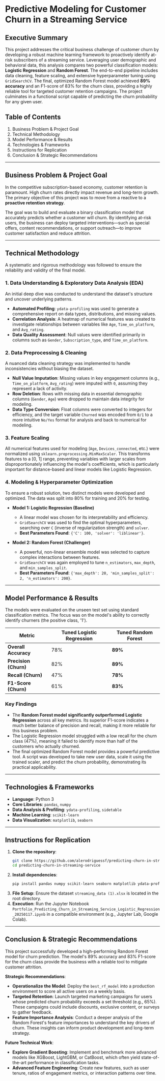 
# **Predictive Modeling for Customer Churn in a Streaming Service**

## **Executive Summary**

This project addresses the critical business challenge of customer churn by developing a robust machine learning framework to proactively identify at-risk subscribers of a streaming service. Leveraging user demographic and behavioral data, this analysis compares two powerful classification models: **Logistic Regression** and **Random Forest**. The end-to-end pipeline includes data cleaning, feature scaling, and extensive hyperparameter tuning using `GridSearchCV`. The final, optimized Random Forest model achieved **89% accuracy** and an F1-score of 83% for the churn class, providing a highly reliable tool for targeted customer retention campaigns. The project culminates in a functional script capable of predicting the churn probability for any given user.

## **Table of Contents**

1.  Business Problem & Project Goal
2.  Technical Methodology
3.  Model Performance & Results
4.  Technologies & Frameworks
5.  Instructions for Replication
6.  Conclusion & Strategic Recommendations

-----

## **Business Problem & Project Goal**

In the competitive subscription-based economy, customer retention is paramount. High churn rates directly impact revenue and long-term growth. The primary objective of this project was to move from a reactive to a **proactive retention strategy**.

The goal was to build and evaluate a binary classification model that accurately predicts whether a customer will churn. By identifying at-risk users, the business can deploy targeted interventions—such as special offers, content recommendations, or support outreach—to improve customer satisfaction and reduce attrition.

-----

## **Technical Methodology**

A systematic and rigorous methodology was followed to ensure the reliability and validity of the final model.

### 1\. Data Understanding & Exploratory Data Analysis (EDA)

An initial deep dive was conducted to understand the dataset's structure and uncover underlying patterns.

  * **Automated Profiling**: `ydata-profiling` was used to generate a comprehensive report on data types, distributions, and missing values.
  * **Correlation Analysis**: A heatmap of numerical features was created to investigate relationships between variables like `Age`, `Time_on_platform`, and `Avg_rating`.
  * **Data Quality Assessment**: Null values were identified primarily in columns such as `Gender`, `Subscription_type`, and `Time_on_platform`.

### 2\. Data Preprocessing & Cleaning

A nuanced data cleaning strategy was implemented to handle inconsistencies without biasing the dataset.

  * **Null Value Imputation**: Missing values in key engagement columns (e.g., `Time_on_platform`, `Avg_rating`) were imputed with `0`, assuming they represent a lack of activity.
  * **Row Deletion**: Rows with missing data in essential demographic columns (`Gender`, `Age`) were dropped to maintain data integrity for modeling.
  * **Data Type Conversion**: Float columns were converted to integers for efficiency, and the target variable `Churned` was encoded from `0/1` to a more intuitive `No/Yes` format for analysis and back to numerical for modeling.

### 3\. Feature Scaling

All numerical features used for modeling (`Age`, `Devices_connected`, etc.) were normalized using `sklearn.preprocessing.MinMaxScaler`. This transforms features to a [0, 1] range, preventing variables with larger scales from disproportionately influencing the model's coefficients, which is particularly important for distance-based and linear models like Logistic Regression.

### 4\. Modeling & Hyperparameter Optimization

To ensure a robust solution, two distinct models were developed and optimized. The data was split into 80% for training and 20% for testing.

  * **Model 1: Logistic Regression (Baseline)**

      * A linear model was chosen for its interpretability and efficiency.
      * `GridSearchCV` was used to find the optimal hyperparameters, searching over `C` (inverse of regularization strength) and `solver`.
      * **Best Parameters Found**: `{'C': 100, 'solver': 'liblinear'}`.

  * **Model 2: Random Forest (Challenger)**

      * A powerful, non-linear ensemble model was selected to capture complex interactions between features.
      * `GridSearchCV` was again employed to tune `n_estimators`, `max_depth`, and `min_samples_split`.
      * **Best Parameters Found**: `{'max_depth': 20, 'min_samples_split': 2, 'n_estimators': 200}`.

-----

## **Model Performance & Results**

The models were evaluated on the unseen test set using standard classification metrics. The focus was on the model's ability to correctly identify churners (the positive class, '1').

| Metric              | Tuned Logistic Regression | Tuned Random Forest |
| ------------------- | ------------------------- | ------------------- |
| **Overall Accuracy**| 78%                       | **89%** |
| **Precision (Churn)**| 82%                       | **89%** |
| **Recall (Churn)** | 47%                       | **78%** |
| **F1-Score (Churn)**| 61%                       | **83%** |

### Key Findings

  * The **Random Forest model significantly outperformed Logistic Regression** across all key metrics. Its superior F1-score indicates a much better balance of precision and recall, making it more reliable for this business problem.
  * The Logistic Regression model struggled with a low recall for the churn class (47%), meaning it failed to identify more than half of the customers who actually churned.
  * The final optimized Random Forest model provides a powerful predictive tool. A script was developed to take new user data, scale it using the trained scaler, and predict the churn probability, demonstrating its practical applicability.

-----

## **Technologies & Frameworks**

  * **Language**: Python 3
  * **Core Libraries**: `pandas`, `numpy`
  * **Data Analysis & Profiling**: `ydata-profiling`, `sidetable`
  * **Machine Learning**: `scikit-learn`
  * **Data Visualization**: `matplotlib`, `seaborn`

-----

## **Instructions for Replication**

1.  **Clone the repository**:
    ```bash
    git clone https://github.com/alerodriguessf/predicting-churn-in-streaming-service.git
    cd predicting-churn-in-streaming-service
    ```
2.  **Install dependencies**:
    ```bash
    pip install pandas numpy scikit-learn seaborn matplotlib ydata-profiling sidetable
    ```
3.  **File Setup**: Ensure the dataset `streaming_data (1).xlsx` is located in the root directory.
4.  **Execution**: Run the Jupyter Notebook `Portfolio_Predicting_Churn_in_Streaming_Service_Logistic_Regression_20250117.ipynb` in a compatible environment (e.g., Jupyter Lab, Google Colab).

-----

## **Conclusion & Strategic Recommendations**

This project successfully developed a high-performing Random Forest model for churn prediction. The model's 89% accuracy and 83% F1-score for the churn class provide the business with a reliable tool to mitigate customer attrition.

**Strategic Recommendations**:

  * **Operationalize the Model**: Deploy the `best_rf_model` into a production environment to score all active users on a weekly basis.
  * **Targeted Retention**: Launch targeted marketing campaigns for users whose predicted churn probability exceeds a set threshold (e.g., 65%). These campaigns could include discounts, exclusive content, or surveys to gather feedback.
  * **Feature Importance Analysis**: Conduct a deeper analysis of the Random Forest's feature importances to understand the key drivers of churn. These insights can inform product development and long-term strategy.

**Future Technical Work**:

  * **Explore Gradient Boosting**: Implement and benchmark more advanced models like XGBoost, LightGBM, or CatBoost, which often yield state-of-the-art performance in classification tasks.
  * **Advanced Feature Engineering**: Create new features, such as user tenure, ratios of engagement metrics, or interaction patterns over time.

